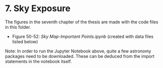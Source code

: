 # 7. Sky Exposure

The figures in the seventh chapter of the thesis are made with the code files in this folder.
* Figure 50-52: *Sky Map-Important Points.ipynb* (created with data files listed below)

Note: In order to run the Jupyter Notebook above, quite a few astronomy packages need to be downloaded. These can be deduced from the import statements in the notebook itself.
